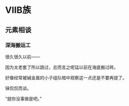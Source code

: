 # ⅦB族

## 元素相谈

### 深海搬运工

很久很久以前——

因为太老套了所以跳过，总而言之呢锰以前在海底搬过砖。

好像经常被碱金属的小子组队暗中观察这一点还是不要再提了。

铼侃侃而谈。

“就你没事做是吧。”
